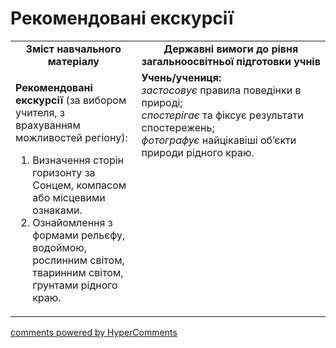 <div id="hypercomments_widget" class="js-hypercomments-widget invisible"></div>

Рекомендовані екскурсії
=============================================

<table>
  <tr>
    <td width="40%" align="center"><b>Зміст навчального матеріалу<b></td>
    <td width="60%" align="center"><b>Державні вимоги до рівня загальноосвітньої підготовки учнів</b></td>
  </tr>
  <tr>
    <td width="40%" style="vertical-align:top !important;">
    <p><b>Рекомендовані екскурсії</b> (за вибором учителя, з врахуванням можливостей регіону):
    <ol>
    <li> Визначення сторін горизонту за Сонцем, компасом або місцевими ознаками.</li>
    <li> Ознайомлення  з формами рельєфу, водоймою, рослинним світом, тваринним світом, ґрунтами рідного краю.</li> 
    </ol> 
    </p>
    </td>
    <td width="60%" style="vertical-align:top !important;">
    <b>Учень/учениця:</b><br>
    <i>застосовує</i> правила поведінки в природі;<br>
    <i>спостерігає</i> та фіксує результати спостережень;<br>
    <i>фотографує</i> найцікавіші об’єкти природи рідного краю.
	</td>
  </tr>
</table>

<div class="js-hypercomments-container">
<a href="http://hypercomments.com" class="hc-link" title="comments widget">comments powered by HyperComments</a>
</div>